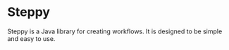 # Steppy

Steppy is a Java library for creating workflows. It is designed to be simple and easy to use.
